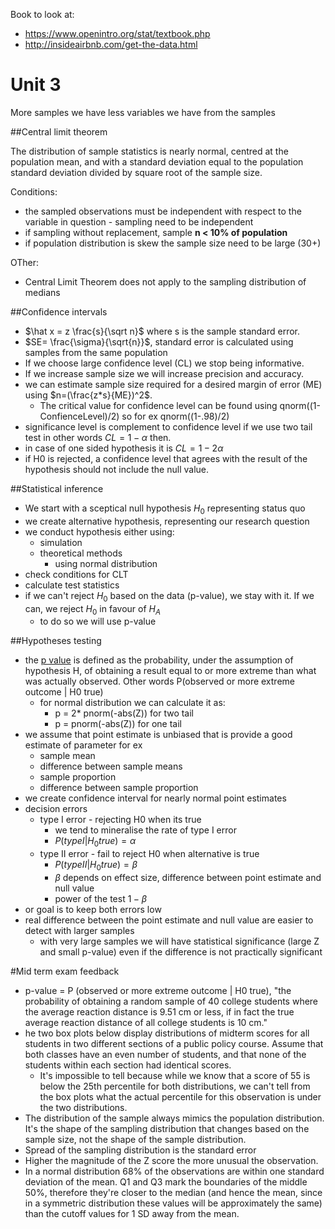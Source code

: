 Book to look at:
* https://www.openintro.org/stat/textbook.php
* http://insideairbnb.com/get-the-data.html

# Unit 3

More samples we have less variables we have from the samples


##Central limit theorem

The distribution of sample statistics is nearly normal, centred at the population mean, and with a standard deviation equal to the population standard deviation divided by square root of the sample size.

Conditions:

* the sampled observations must be independent with respect to the variable in question - sampling need to be independent
* if sampling without replacement, sample **n < 10% of population**
* if population distribution is skew the sample size need to be large (30+)

OTher:

* Central Limit Theorem does not apply to the sampling distribution of medians

##Confidence intervals

* $\hat x = z \frac{s}{\sqrt n}$ where s is the sample standard error.
* $SE= \frac{\sigma}{\sqrt{n}}$, standard error is calculated using samples from the same population
* If we choose large confidence level (CL) we stop being informative.
* If we increase sample size we will increase precision and accuracy.
* we can estimate sample size required for a desired margin of error (ME) using $n=(\frac{z*s}{ME})^2$.
	* The critical value for confidence level can be found using qnorm((1-ConfienceLevel)/2) so for ex qnorm((1-.98)/2)
* significance level is complement to confidence level if we use two tail test in other words $CL = 1 - \alpha$ then.
* in case of one sided hypothesis it is $CL = 1 - 2\alpha$
* if H0 is rejected, a confidence level that agrees with the result of the hypothesis should not include the null value.


##Statistical inference

* We start with a sceptical null hypothesis $H_0$ representing status quo
* we create alternative hypothesis, representing our research question
* we conduct hypothesis either using:
	* simulation
	* theoretical methods
		* using normal distribution
* check conditions for CLT
* calculate test statistics
* if we can't reject $H_0$ based on the data (p-value), we stay with it. If we can, we reject $H_0$ in favour of $H_A$
	* to do so we will use p-value


##Hypotheses testing

* the [p value](https://en.wikipedia.org/wiki/P-value) is defined as the probability, under the assumption of hypothesis H, of obtaining a result equal to or more extreme than what was actually observed. Other words P(observed or more extreme outcome | H0 true)
	* for normal distribution we can calculate it as:
		* p = 2* pnorm(-abs(Z)) for two tail
		* p = pnorm(-abs(Z)) for one tail
* we assume that point estimate is unbiased that is provide a good estimate of parameter for ex
	* sample mean
	* difference between sample means
	* sample proportion
	* difference between sample proportion
* we create confidence interval for nearly normal point estimates
* decision errors
	* type I error - rejecting H0 when its true
		* we tend to mineralise the rate of type I error
		* $P(type I | H_0 true) = \alpha$
	* type II error - fail to reject H0 when alternative is true
		* $P(type II | H_0 true) = \beta$
		* $\beta$ depends on effect size, difference between point estimate and null value
		* power of the test $1 - \beta$
* or goal is to keep both errors low
* real difference between the point estimate and null value are easier to detect with larger samples
	* with very large samples we will have statistical significance (large Z and small p-value) even if the difference is not practically significant


#Mid term exam feedback


* p-value = P (observed or more extreme outcome | H0 true), "the probability of obtaining a random sample of 40 college students where the average reaction distance is 9.51 cm or less, if in fact the true average reaction distance of all college students is 10 cm."
* he two box plots below display distributions of midterm scores for all students in two different sections of a public policy course. Assume that both classes have an even number of students, and that none of the students within each section had identical scores.
	* It's impossible to tell because while we know that a score of 55 is below the 25th percentile for both distributions, we can't tell from the box plots what the actual percentile for this observation is under the two distributions.
* The distribution of the sample always mimics the population distribution. It's the shape of the sampling distribution that changes based on the sample size, not the shape of the sample distribution.
* Spread of the sampling distribution is the standard error
* Higher the magnitude of the Z score the more unusual the observation.
* In a normal distribution 68% of the observations are within one standard deviation of the mean. Q1 and Q3 mark the boundaries of the middle 50%, therefore they're closer to the median (and hence the mean, since in a symmetric distribution these values will be approximately the same) than the cutoff values for 1 SD away from the mean.
